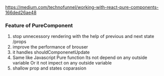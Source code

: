 https://medium.com/technofunnel/working-with-react-pure-components-166ded26ae48

### Feature of PureComponent
1. stop unnecessory rendering with the help of previous and next state /props  
2. improve the performance of brouser 
3. it handles shouldComponenetUpdate 
4. Same like Javascript Pure function Its not depend on any outside variable Or it not impect on any outside variable 
5. shallow prop and states coparasion